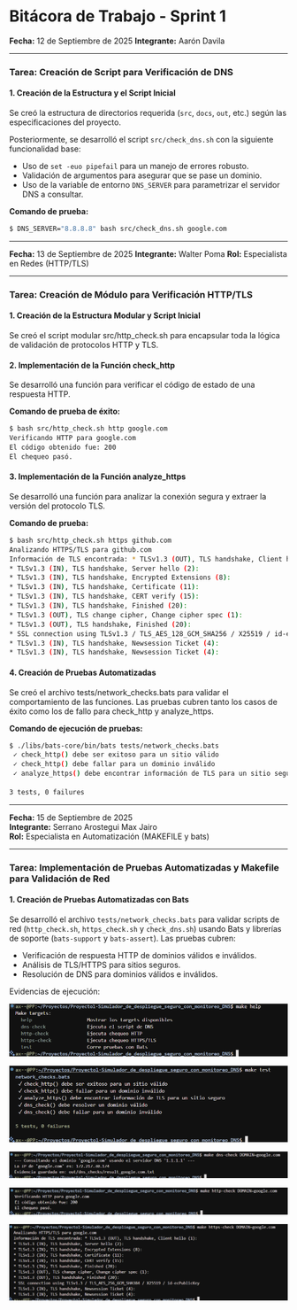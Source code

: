 # Bitácora de Trabajo - Sprint 1

**Fecha:** 12 de Septiembre de 2025
**Integrante:** Aarón Davila 

---

### **Tarea: Creación de Script para Verificación de DNS**

#### **1. Creación de la Estructura y el Script Inicial**

Se creó la estructura de directorios requerida (`src`, `docs`, `out`, etc.) según las especificaciones del proyecto.

Posteriormente, se desarrolló el script `src/check_dns.sh` con la siguiente funcionalidad base:
* Uso de `set -euo pipefail` para un manejo de errores robusto.
* Validación de argumentos para asegurar que se pase un dominio.
* Uso de la variable de entorno `DNS_SERVER` para parametrizar el servidor DNS a consultar.

**Comando de prueba:**
```bash
$ DNS_SERVER="8.8.8.8" bash src/check_dns.sh google.com
```

---

**Fecha:** 13 de Septiembre de 2025
**Integrante:** Walter Poma
**Rol:** Especialista en Redes (HTTP/TLS)

---

### **Tarea: Creación de Módulo para Verificación HTTP/TLS**

#### **1. Creación de la Estructura Modular y Script Inicial**

Se creó el script modular src/http_check.sh para encapsular toda la lógica de validación de protocolos HTTP y TLS.

#### **2. Implementación de la Función check_http**

Se desarrolló una función para verificar el código de estado de una respuesta HTTP.


**Comando de prueba de éxito:**

```bash
$ bash src/http_check.sh http google.com
Verificando HTTP para google.com
El código obtenido fue: 200
El chequeo pasó.
```

#### **3. Implementación de la Función analyze_https**

Se desarrolló una función para analizar la conexión segura y extraer la versión del protocolo TLS.

**Comando de prueba:**

```bash
$ bash src/http_check.sh https github.com
Analizando HTTPS/TLS para github.com
Información de TLS encontrada: * TLSv1.3 (OUT), TLS handshake, Client hello (1):
* TLSv1.3 (IN), TLS handshake, Server hello (2):
* TLSv1.3 (IN), TLS handshake, Encrypted Extensions (8):
* TLSv1.3 (IN), TLS handshake, Certificate (11):
* TLSv1.3 (IN), TLS handshake, CERT verify (15):
* TLSv1.3 (IN), TLS handshake, Finished (20):
* TLSv1.3 (OUT), TLS change cipher, Change cipher spec (1):
* TLSv1.3 (OUT), TLS handshake, Finished (20):
* SSL connection using TLSv1.3 / TLS_AES_128_GCM_SHA256 / X25519 / id-ecPublicKey
* TLSv1.3 (IN), TLS handshake, Newsession Ticket (4):
* TLSv1.3 (IN), TLS handshake, Newsession Ticket (4):
```


#### **4. Creación de Pruebas Automatizadas**

Se creó el archivo tests/network_checks.bats para validar el comportamiento de las funciones. Las pruebas cubren tanto los casos de éxito como los de fallo para check_http y analyze_https.

**Comando de ejecución de pruebas:**
```bash
$ ./libs/bats-core/bin/bats tests/network_checks.bats
 ✓ check_http() debe ser exitoso para un sitio válido
 ✓ check_http() debe fallar para un dominio inválido
 ✓ analyze_https() debe encontrar información de TLS para un sitio seguro

3 tests, 0 failures
```

---

**Fecha:** 15 de Septiembre de 2025  
**Integrante:** Serrano Arostegui Max Jairo  
**Rol:** Especialista en Automatización (MAKEFILE y bats)

---

### **Tarea: Implementación de Pruebas Automatizadas y Makefile para Validación de Red**

#### **1. Creación de Pruebas Automatizadas con Bats**

Se desarrolló el archivo `tests/network_checks.bats` para validar scripts de red (`http_check.sh`, `https_check.sh` y `check_dns.sh`) usando Bats y librerías de soporte (`bats-support` y `bats-assert`). Las pruebas cubren:

- Verificación de respuesta HTTP de dominios válidos e inválidos.  
- Análisis de TLS/HTTPS para sitios seguros.  
- Resolución de DNS para dominios válidos e inválidos.  

Evidencias de ejecución:

![alt text](evidencias/S1EjecucionMakeHelp.png)

![alt text](evidencias/S1EjecucionMakeTest.png)

![alt text](evidencias/S1EjecucionMakeDnsCheck.png)

![alt text](evidencias/S1EjecucionMakeHttpCheck.png)

![alt text](evidencias/S1EjecucionMakeHttpsCheck.png)

